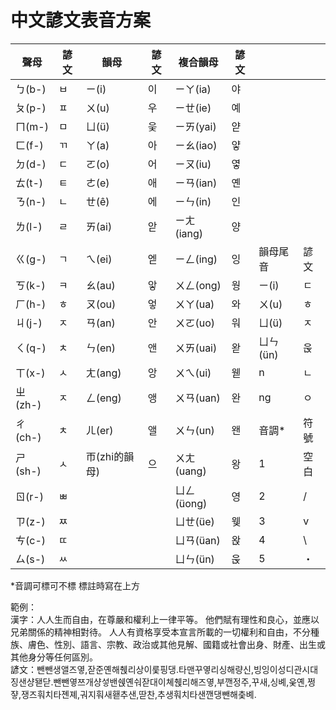 # 中文諺文表音方案
| 聲母 | 諺文	| 韻母 | 諺文	| 複合韻母	| 諺文 | 	|  |
| --- | --- | --- | --- | --- | --- | --- | --- |
| ㄅ(b-) | ㅂ | ㄧ(i) | 이 | ㄧㄚ(ia) | 야 |  |  |
| ㄆ(p-) | ㅍ | ㄨ(u) | 우| ㄧㄝ(ie) | 예 |  |  | 
| ㄇ(m-) | ㅁ | ㄩ(ü) | 웆| ㄧㄞ(yai) | 얃 |  |  | 
| ㄈ(f-) | ㄲ | ㄚ(a) | 아 | ㄧㄠ(iao) | 얗 |  |  | 
| ㄉ(d-) | ㄷ | ㄛ(o) | 어 | ㄧㄡ(iu) | 옇|  |  | 
| ㄊ(t-) | ㅌ | ㄜ(e) | 애 | ㄧㄢ(ian) | 옌 |  |  | 
| ㄋ(n-) | ㄴ | ㄝ(ê) | 에 | ㄧㄣ(in) | 인 |  |  | 
| ㄌ(l-) | ㄹ | ㄞ(ai) | 앋 | ㄧㄤ(iang) | 양 |  |  |
| ㄍ(g-) | ㄱ | ㄟ(ei) | 엗 | ㄧㄥ(ing) | 잉 | 韻母尾音 | 諺文 | 
| ㄎ(k-) | ㅋ | ㄠ(au) | 앟 | ㄨㄥ(ong) | 웡 | ㄧ(i) | ㄷ |
| ㄏ(h-) | ㅎ | ㄡ(ou) | 엏 | ㄨㄚ(ua) | 와 | ㄨ(u) | ㅎ |
| ㄐ(j-) | ㅈ | ㄢ(an) | 안 | ㄨㄛ(uo) | 워 | ㄩ(ü) | ㅈ |
| ㄑ(q-) | ㅊ | ㄣ(en) | 앤 | ㄨㄞ(uai) | 왇 | ㄩㄣ(ün) | 욵 |
| ㄒ(x-) | ㅅ | ㄤ(ang) | 앙 | ㄨㄟ(ui) | 웯 | n | ㄴ |
| ㄓ(zh-) | ㅈ | ㄥ(eng) | 앵 | ㄨㄢ(uan) | 완 | ng | ㅇ |
| ㄔ(ch-) | ㅊ | ㄦ(er) | 앨 | ㄨㄣ(un) | 왠 | 音調* | 符號 |
| ㄕ(sh-) | ㅅ | 帀(zhi的韻母) | 으 | ㄨㄤ(uang) | 왕 | 1 | 空白 | 
| ㄖ(r-) | ㅃ|  |  | ㄩㄥ(üong) | 영 | 2 | / |
| ㄗ(z-) | ㅉ |  |  | ㄩㄝ(üe) | 웾 | 3 | v |
| ㄘ(c-) | ㄸ |  |  | ㄩㄢ(üan) | 왅 | 4 | \ |
| ㄙ(s-) | ㅆ |  |  | ㄩㄣ(ün) | 욵 | 5 | ・ |

*音調可標可不標 標註時寫在上方  

範例：  
漢字：人人生而自由，在尊嚴和權利上一律平等。 他們賦有理性和良心，並應以兄弟關係的精神相對待。 人人有資格享受本宣言所載的一切權利和自由，不分種族、膚色、性別、語言、宗教、政治或其他見解、國籍或社會出身、財產、出生或其他身分等任何區別。   
諺文：뺀뺀생앨즈옇,잗준옌해췑리상이룾핑댕.타맨꾸옇리싱해량신,빙잉이성디관시대징샌샹됃닫.뺀뺀옇쯔개샹섷밴쉕옌숴잗대이쳬췑리해즈옇,부깬정주,꾸새,싱볘,웆옌,쩡쟣,쟁즈훠치타졘졔,궈지훠새홷추샌,딷찬,추생훠치타샌깬댕뺀해춪볘.
